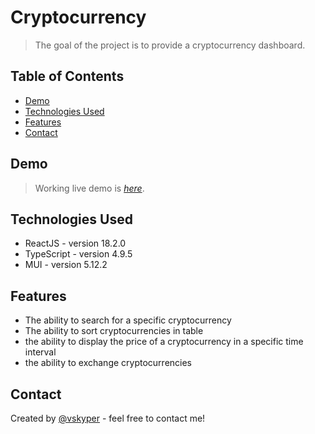 # Cryptocurrency

> The goal of the project is to provide a cryptocurrency dashboard.

## Table of Contents

-   [Demo](#demo)
-   [Technologies Used](#technologies-used)
-   [Features](#features)
-   [Contact](#contact)

## Demo

> Working live demo is [_here_](https://vcryptocurrency.netlify.app/).

## Technologies Used

-   ReactJS - version 18.2.0
-   TypeScript - version 4.9.5
-   MUI - version 5.12.2

## Features

-   The ability to search for a specific cryptocurrency
-   The ability to sort cryptocurrencies in table
-   the ability to display the price of a cryptocurrency in a specific time interval
-   the ability to exchange cryptocurrencies

## Contact

Created by [@vskyper](mailto:mateuszpiwowarski887@gmail.com) - feel free to contact me!
